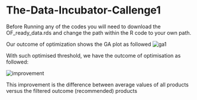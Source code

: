 # The-Data-Incubator-Callenge1
Before Running any of the codes you will need to download the OF_ready_data.rds and change the path within the R code to your own path.

Our outcome of optimization shows the GA plot as followed
![ga1](https://user-images.githubusercontent.com/29774493/32146621-08c2c4ac-bcd2-11e7-8fc2-f0443fffc026.jpg)

With such optimised threshold, we have the outcome of optimisation as followed:


![improvement](https://user-images.githubusercontent.com/29774493/32147447-4e42bcdc-bcdf-11e7-852c-ef8070e2f880.png)

This improvement is the difference between average values of all products versus the filtered outcome (recommended) products
